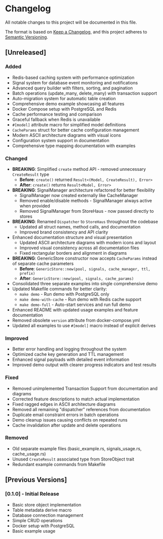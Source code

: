 # Changelog

All notable changes to this project will be documented in this file.

The format is based on [Keep a Changelog](https://keepachangelog.com/en/1.0.0/),
and this project adheres to [Semantic Versioning](https://semver.org/spec/v2.0.0.html).

## [Unreleased]

### Added
- Redis-based caching system with performance optimization
- Signal system for database event monitoring and notifications
- Advanced query builder with filters, sorting, and pagination
- Batch operations (update_many, delete_many) with transaction support
- Auto-migration system for automatic table creation
- Comprehensive demo example showcasing all features
- Docker Compose setup with PostgreSQL and Redis
- Cache performance testing and comparison
- Graceful fallback when Redis is unavailable
- `#[model]` attribute macro for simplified model definitions
- `CacheParams` struct for better cache configuration management
- Modern ASCII architecture diagrams with visual icons
- Configuration system support in documentation
- Comprehensive type mapping documentation with examples

### Changed
- **BREAKING**: Simplified `create` method API - removed unnecessary `CreateResult` type
  - **Before**: `create()` returned `Result<(Model, CreateResult), Error>`
  - **After**: `create()` returns `Result<Model, Error>`
- **BREAKING**: SignalManager architecture refactored for better flexibility
  - SignalManager now created externally like CacheManager
  - Removed enable/disable methods - SignalManager always active when provided
  - Removed SignalManager from StoreHaus - now passed directly to stores
- **BREAKING**: Renamed `Dispatcher` to `StoreHaus` throughout the codebase
  - Updated all struct names, method calls, and documentation
  - Improved brand consistency and API clarity
- Enhanced documentation structure and visual presentation
  - Updated ASCII architecture diagrams with modern icons and layout
  - Improved visual consistency across all documentation files
  - Fixed rectangular borders and alignment in diagrams
- **BREAKING**: GenericStore constructor now accepts `CacheParams` instead of separate cache parameters
  - **Before**: `GenericStore::new(pool, signals, cache_manager, ttl, prefix)`
  - **After**: `GenericStore::new(pool, signals, cache_params)`
- Consolidated three separate examples into single comprehensive demo
- Updated Makefile commands for better clarity:
  - `make demo` - Run demo with PostgreSQL only
  - `make demo-with-cache` - Run demo with Redis cache support
  - `make demo-full` - Auto-start services and run full demo
- Enhanced README with updated usage examples and feature documentation
- Removed obsolete `version` attribute from docker-compose.yml
- Updated all examples to use `#[model]` macro instead of explicit derives

### Improved
- Better error handling and logging throughout the system
- Optimized cache key generation and TTL management
- Enhanced signal payloads with detailed event information
- Improved demo output with clearer progress indicators and test results

### Fixed
- Removed unimplemented Transaction Support from documentation and diagrams
- Corrected feature descriptions to match actual implementation
- Fixed ragged edges in ASCII architecture diagrams
- Removed all remaining "dispatcher" references from documentation
- Duplicate email constraint errors in batch operations
- Demo cleanup issues causing conflicts on repeated runs
- Cache invalidation after update and delete operations

### Removed
- Old separate example files (basic_example.rs, signals_usage.rs, cache_usage.rs)
- Unused `CreateResult` associated type from StoreObject trait
- Redundant example commands from Makefile

## [Previous Versions]

### [0.1.0] - Initial Release
- Basic store object implementation
- Table metadata derive macro
- Database connection management
- Simple CRUD operations
- Docker setup with PostgreSQL
- Basic example usage